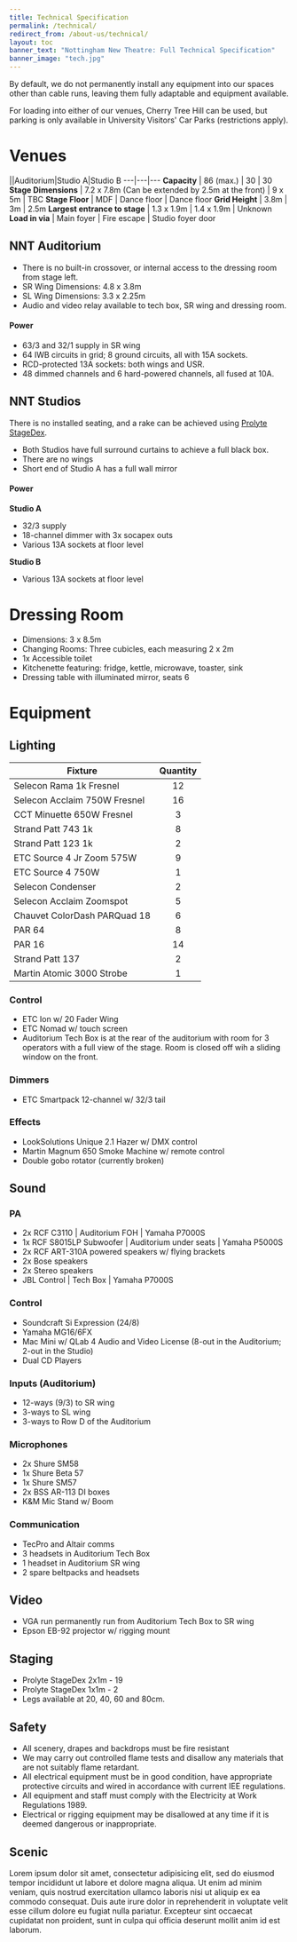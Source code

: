 ```yaml
---
title: Technical Specification
permalink: /technical/
redirect_from: /about-us/technical/
layout: toc 
banner_text: "Nottingham New Theatre: Full Technical Specification"
banner_image: "tech.jpg"
--- 
```


By default, we do not permanently install any equipment into our spaces other than cable runs, leaving them fully adaptable and equipment available.

For loading into either of our venues, Cherry Tree Hill can be used, but parking is only available in University Visitors' Car Parks (restrictions apply).

# Venues

||Auditorium|Studio A|Studio B
---|---|---
**Capacity** | 86 (max.) | 30 | 30 
**Stage Dimensions** | 7.2 x 7.8m (Can be extended by 2.5m at the front) | 9 x 5m | TBC
**Stage Floor** | MDF | Dance floor | Dance floor 
**Grid Height** | 3.8m | 3m | 2.5m 
**Largest entrance to stage** | 1.3 x 1.9m | 1.4 x 1.9m | Unknown 
**Load in via** | Main foyer | Fire escape | Studio foyer door 

<div class="row">
<div class="col-lg">
<div class="nt-card nt-card-purple" markdown="1">

## NNT Auditorium

<div class="card-body" markdown="1">


- There is no built-in crossover, or internal access to the dressing room from stage left.
- SR Wing Dimensions: 4.8 x 3.8m 
- SL Wing Dimensions: 3.3 x 2.25m 
- Audio and video relay available to tech box, SR wing and dressing room.

#### Power

- 63/3 and 32/1 supply in SR wing 
- 64 IWB circuits in grid; 8 ground circuits, all with 15A sockets.
- RCD-protected 13A sockets: both wings and USR.
- 48 dimmed channels and 6 hard-powered channels, all fused at 10A.

</div>
</div>
</div>
<div class="col-lg">
<div class="nt-card nt-card-orange" markdown="1">

## NNT Studios 

<div class="card-body" markdown="1">


There is no installed seating, and a rake can be achieved using [Prolyte StageDex](#staging).
- Both Studios have full surround curtains to achieve a full black box. 
- There are no wings 
- Short end of Studio A has a full wall mirror 

#### Power 
**Studio A**
- 32/3 supply 
- 18-channel dimmer with 3x socapex outs 
- Various 13A sockets at floor level

**Studio B**

- Various 13A sockets at floor level

</div>
</div>
</div>
</div>

# Dressing Room
- Dimensions: 3 x 8.5m 
- Changing Rooms: Three cubicles, each measuring 2 x 2m 
- 1x Accessible toilet 
- Kitchenette featuring: fridge, kettle, microwave, toaster, sink 
- Dressing table with illuminated mirror, seats 6

# Equipment 

## Lighting 

<div class="row">
<div class="col-lg" markdown="1">

|Fixture|Quantity|
|---|:---:|
|Selecon Rama 1k Fresnel | 12
|Selecon Acclaim 750W Fresnel| 16
|CCT Minuette 650W Fresnel| 3
|Strand Patt 743 1k| 8
|Strand Patt 123 1k| 2
|ETC Source 4 Jr Zoom 575W| 9
|ETC Source 4 750W| 1
|Selecon Condenser| 2
|Selecon Acclaim Zoomspot| 5
|Chauvet ColorDash PARQuad 18| 6
|PAR 64| 8
|PAR 16| 14
|Strand Patt 137| 2
|Martin Atomic 3000 Strobe | 1

</div>
<div class="col-lg" markdown="1">

### Control 
- ETC Ion w/ 20 Fader Wing 
- ETC Nomad w/ touch screen 
- Auditorium Tech Box is at the rear of the auditorium with room for 3 operators with a full view of the stage. Room is closed off wih a sliding window on the front.

### Dimmers 
- ETC Smartpack 12-channel w/ 32/3 tail 

### Effects 
- LookSolutions Unique 2.1 Hazer w/ DMX control 
- Martin Magnum 650 Smoke Machine w/ remote control 
- Double gobo rotator (currently broken)

</div>
</div>

## Sound 

<div class="row">
<div class="col-lg" markdown="1">

### PA

- 2x RCF C3110 \| Auditorium FOH \| Yamaha P7000S 
- 1x RCF S8015LP Subwoofer \| Auditorium under seats \| Yamaha P5000S 
- 2x RCF ART-310A powered speakers w/ flying brackets 
- 2x Bose speakers 
- 2x Stereo speakers 
- JBL Control \| Tech Box \| Yamaha P7000S


### Control
- Soundcraft Si Expression (24/8)
- Yamaha MG16/6FX
- Mac Mini w/ QLab 4 Audio and Video License (8-out in the Auditorium; 2-out in the Studio)
- Dual CD Players 

</div>
<div class="col-lg" markdown="1">

### Inputs (Auditorium)
- 12-ways (9/3) to SR wing 
- 3-ways to SL wing 
- 3-ways to Row D of the Auditorium 

### Microphones
- 2x Shure SM58
- 1x Shure Beta 57
- 1x Shure SM57 
- 2x BSS AR-113 DI boxes 
- K&M Mic Stand w/ Boom 

### Communication 
- TecPro and Altair comms 
- 3 headsets in Auditorium Tech Box 
- 1 headset in Auditorium SR wing 
- 2 spare beltpacks and headsets 

</div>
</div>

<div class="row">
<div class="col-lg" markdown="1">

## Video 
- VGA run permanently run from Auditorium Tech Box to SR wing
- Epson EB-92 projector w/ rigging mount 

</div>
<div class="col-lg" markdown="1">

## Staging 
- Prolyte StageDex 2x1m - 19
- Prolyte StageDex 1x1m - 2 
- Legs available at 20, 40, 60 and 80cm.


</div>
</div>



## Safety 
- All scenery, drapes and backdrops must be fire resistant
- We may carry out controlled flame tests and disallow any materials that are not suitably flame retardant. 
- All electrical equipment must be in good condition, have appropriate protective circuits and wired in accordance with current IEE regulations. 
- All equipment and staff must comply with the Electricity at Work Regulations 1989.
- Electrical or rigging equipment may be disallowed at any time if it is deemed dangerous or inappropriate.

## Scenic 

Lorem ipsum dolor sit amet, consectetur adipisicing elit, sed do eiusmod
tempor incididunt ut labore et dolore magna aliqua. Ut enim ad minim veniam,
quis nostrud exercitation ullamco laboris nisi ut aliquip ex ea commodo
consequat. Duis aute irure dolor in reprehenderit in voluptate velit esse
cillum dolore eu fugiat nulla pariatur. Excepteur sint occaecat cupidatat non
proident, sunt in culpa qui officia deserunt mollit anim id est laborum.